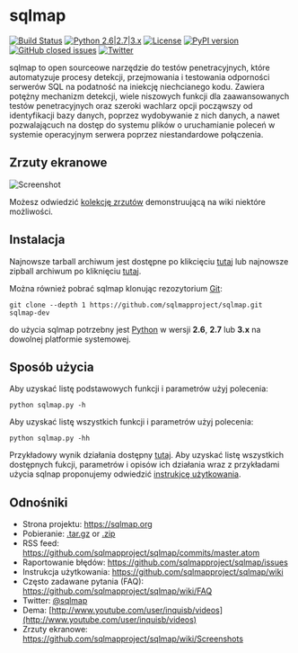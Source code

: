 # sqlmap

[![Build Status](https://api.travis-ci.org/sqlmapproject/sqlmap.svg?branch=master)](https://travis-ci.org/sqlmapproject/sqlmap) [![Python 2.6|2.7|3.x](https://img.shields.io/badge/python-2.6|2.7|3.x-yellow.svg)](https://www.python.org/) [![License](https://img.shields.io/badge/license-GPLv2-red.svg)](https://raw.githubusercontent.com/sqlmapproject/sqlmap/master/LICENSE) [![PyPI version](https://badge.fury.io/py/sqlmap.svg)](https://badge.fury.io/py/sqlmap) [![GitHub closed issues](https://img.shields.io/github/issues-closed-raw/sqlmapproject/sqlmap.svg?colorB=ff69b4)](https://github.com/sqlmapproject/sqlmap/issues?q=is%3Aissue+is%3Aclosed) [![Twitter](https://img.shields.io/badge/twitter-@sqlmap-blue.svg)](https://twitter.com/sqlmap)

sqlmap to open sourceowe narzędzie do testów penetracyjnych, które automatyzuje procesy detekcji, przejmowania i testowania odporności serwerów SQL na podatność na iniekcję niechcianego kodu. Zawiera potężny mechanizm detekcji, wiele niszowych funkcji dla zaawansowanych testów penetracyjnych oraz szeroki wachlarz opcji począwszy od identyfikacji bazy danych, poprzez wydobywanie z nich danych, a nawet pozwalającuch na dostęp do systemu plików o uruchamianie poleceń w systemie operacyjnym serwera poprzez niestandardowe połączenia.

Zrzuty ekranowe
----

![Screenshot](https://raw.github.com/wiki/sqlmapproject/sqlmap/images/sqlmap_screenshot.png)

Możesz odwiedzić [kolekcję zrzutów](https://github.com/sqlmapproject/sqlmap/wiki/Screenshots) demonstruującą na wiki niektóre możliwości.

Instalacja
----

Najnowsze tarball archiwum jest dostępne po klikcięciu [tutaj](https://github.com/sqlmapproject/sqlmap/tarball/master) lub najnowsze zipball archiwum po kliknięciu [tutaj](https://github.com/sqlmapproject/sqlmap/zipball/master).

Można również pobrać sqlmap klonując rezozytorium [Git](https://github.com/sqlmapproject/sqlmap):

    git clone --depth 1 https://github.com/sqlmapproject/sqlmap.git sqlmap-dev

do użycia sqlmap potrzebny jest [Python](http://www.python.org/download/) w wersji **2.6**, **2.7** lub **3.x** na dowolnej platformie systemowej.

Sposób użycia
----

Aby uzyskać listę podstawowych funkcji i parametrów użyj polecenia:

    python sqlmap.py -h

Aby uzyskać listę wszystkich funkcji i parametrów użyj polecenia:

    python sqlmap.py -hh

Przykładowy wynik działania dostępny [tutaj](https://asciinema.org/a/46601).
Aby uzyskać listę wszystkich dostępnych fukcji, parametrów i opisów ich działania wraz z przykładami użycia sqlnap proponujemy odwiedzić [instrukjcę użytkowania](https://github.com/sqlmapproject/sqlmap/wiki/Usage).

Odnośniki
----

* Strona projektu: https://sqlmap.org
* Pobieranie: [.tar.gz](https://github.com/sqlmapproject/sqlmap/tarball/master) or [.zip](https://github.com/sqlmapproject/sqlmap/zipball/master)
* RSS feed: https://github.com/sqlmapproject/sqlmap/commits/master.atom
* Raportowanie błędów: https://github.com/sqlmapproject/sqlmap/issues
* Instrukcja użytkowania: https://github.com/sqlmapproject/sqlmap/wiki
* Często zadawane pytania (FAQ): https://github.com/sqlmapproject/sqlmap/wiki/FAQ
* Twitter: [@sqlmap](https://twitter.com/sqlmap)
* Dema: [http://www.youtube.com/user/inquisb/videos](http://www.youtube.com/user/inquisb/videos)
* Zrzuty ekranowe: https://github.com/sqlmapproject/sqlmap/wiki/Screenshots
